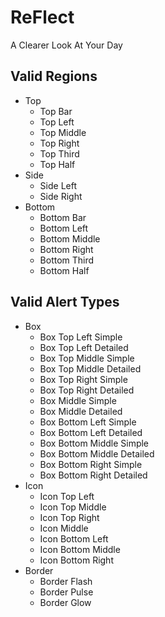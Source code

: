 # ReFlect
A Clearer Look At Your Day

## Valid Regions
- Top
  - Top Bar
  - Top Left
  - Top Middle
  - Top Right
  - Top Third
  - Top Half
- Side
  - Side Left
  - Side Right
- Bottom
  - Bottom Bar
  - Bottom Left
  - Bottom Middle
  - Bottom Right
  - Bottom Third
  - Bottom Half

## Valid Alert Types
- Box
  - Box Top Left Simple
  - Box Top Left Detailed
  - Box Top Middle Simple
  - Box Top Middle Detailed
  - Box Top Right Simple
  - Box Top Right Detailed
  - Box Middle Simple
  - Box Middle Detailed
  - Box Bottom Left Simple
  - Box Bottom Left Detailed
  - Box Bottom Middle Simple
  - Box Bottom Middle Detailed
  - Box Bottom Right Simple
  - Box Bottom Right Detailed
- Icon
  - Icon Top Left
  - Icon Top Middle
  - Icon Top Right
  - Icon Middle
  - Icon Bottom Left
  - Icon Bottom Middle
  - Icon Bottom Right
- Border
  - Border Flash
  - Border Pulse
  - Border Glow
